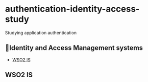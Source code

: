 # authentication-identity-access-study
Studying application authentication

## 🔐Identity and Access Management systems
* [WSO2 IS](docs/WSO2-Identity-Server/README.md)


## WSO2 IS


